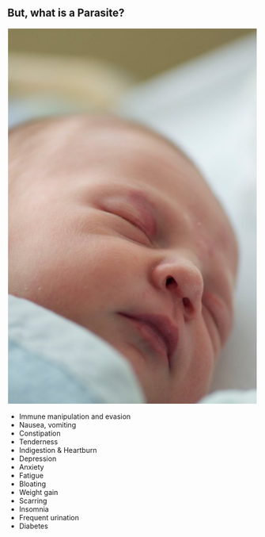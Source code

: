 <!-- .slide: class="slide-with-special-img-positionning" -->
##  But, what is a Parasite?
![](slides/img/babs.png)<!-- .element height="50%" width="50%" -->
- Immune manipulation and evasion
- Nausea, vomiting
- Constipation
- Tenderness
- Indigestion & Heartburn
- Depression
- Anxiety
- Fatigue
- Bloating
- Weight gain
- Scarring
- Insomnia
- Frequent urination
- Diabetes
